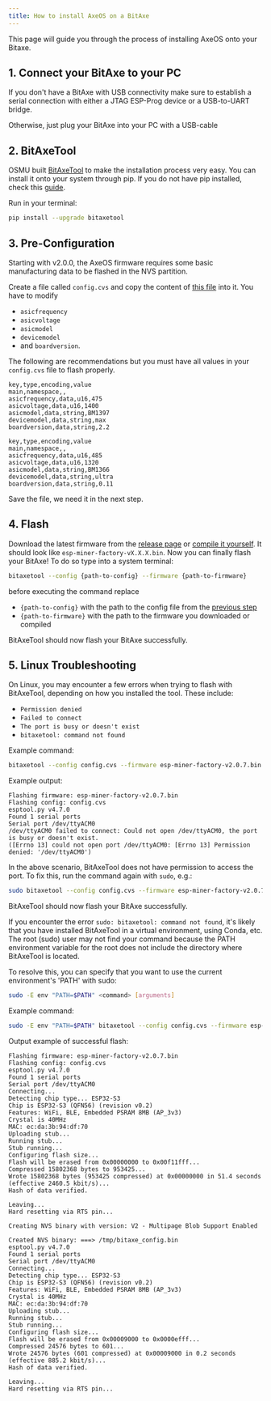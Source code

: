 ```yaml
---
title: How to install AxeOS on a BitAxe
---
```

This page will guide you through the process of installing AxeOS onto your Bitaxe.

## 1. Connect your BitAxe to your PC
If you don't have a BitAxe with USB connectivity make sure to establish a serial connection with either a JTAG ESP-Prog device or a USB-to-UART bridge.

Otherwise, just plug your BitAxe into your PC with a USB-cable

## 2. BitAxeTool
OSMU built [BitAxeTool](https://github.com/johnny9/bitaxetool) to make the installation process very easy. You can install it onto your system through pip. If you do not have pip installed, check this [guide](https://pip.pypa.io/en/stable/installation/).

Run in your terminal:
```bash
pip install --upgrade bitaxetool
```

## 3. Pre-Configuration

Starting with v2.0.0, the AxeOS firmware requires some basic manufacturing data to be flashed in the NVS partition.

Create a file called `config.cvs` and copy the content of [this file](https://github.com/skot/ESP-Miner/blob/master/config.cvs.example) into it. You have to modify
- `asicfrequency`
- `asicvoltage`
- `asicmodel`
- `devicemodel`
- and `boardversion`.

The following are recommendations but you must have all values in your `config.cvs` file to flash properly.

```csv title="config.cvs (for Bitaxe 100 'Max')"
key,type,encoding,value
main,namespace,,
asicfrequency,data,u16,475
asicvoltage,data,u16,1400
asicmodel,data,string,BM1397
devicemodel,data,string,max
boardversion,data,string,2.2
```
```csv title="config.cvs (for Bitaxe 200 'Ultra')"
key,type,encoding,value
main,namespace,,
asicfrequency,data,u16,485
asicvoltage,data,u16,1320
asicmodel,data,string,BM1366
devicemodel,data,string,ultra
boardversion,data,string,0.11
```

Save the file, we need it in the next step.

## 4. Flash
Download the latest firmware from the [release page](https://github.com/skot/ESP-Miner/releases) or [compile it yourself](/axeos/compile). It should look like `esp-miner-factory-vX.X.X.bin`. Now you can finally flash your BitAxe! To do so type into a system terminal:
```bash /{[^{}]*\}/
bitaxetool --config {path-to-config} --firmware {path-to-firmware}
```
before executing the command replace
- `{path-to-config}` with the path to the config file from the [previous step](#3-pre-configuration)
- `{path-to-firmware}` with the path to the firmware you downloaded or compiled

BitAxeTool should now flash your BitAxe successfully.

## 5. Linux Troubleshooting

On Linux, you may encounter a few errors when trying to flash with BitAxeTool, depending on how you installed the tool. These include:

- `Permission denied` 
- `Failed to connect` 
- `The port is busy or doesn't exist`
-  `bitaxetool: command not found`

Example command: 
```bash
bitaxetool --config config.cvs --firmware esp-miner-factory-v2.0.7.bin
```

Example output:
```
Flashing firmware: esp-miner-factory-v2.0.7.bin
Flashing config: config.cvs
esptool.py v4.7.0
Found 1 serial ports
Serial port /dev/ttyACM0
/dev/ttyACM0 failed to connect: Could not open /dev/ttyACM0, the port is busy or doesn't exist.
([Errno 13] could not open port /dev/ttyACM0: [Errno 13] Permission denied: '/dev/ttyACM0')
```

In the above scenario, BitAxeTool does not have permission to access the port. To fix this, run the command again with `sudo`, e.g.:
```bash
sudo bitaxetool --config config.cvs --firmware esp-miner-factory-v2.0.7.bin
```

BitAxeTool should now flash your BitAxe successfully. 

If you encounter the error `sudo: bitaxetool: command not found`, it's likely that you have installed BitAxeTool in a virtual environment, using Conda, etc. The root (sudo) user may not find your command because the PATH environment variable for the root does not include the directory where BitAxeTool is located.

To resolve this, you can specify that you want to use the current environment's 'PATH' with sudo:

```bash
sudo -E env "PATH=$PATH" <command> [arguments]
```

Example command:
```bash
sudo -E env "PATH=$PATH" bitaxetool --config config.cvs --firmware esp-miner-factory-v2.0.7.bin
```

Output example of successful flash:

```
Flashing firmware: esp-miner-factory-v2.0.7.bin
Flashing config: config.cvs
esptool.py v4.7.0
Found 1 serial ports
Serial port /dev/ttyACM0
Connecting...
Detecting chip type... ESP32-S3
Chip is ESP32-S3 (QFN56) (revision v0.2)
Features: WiFi, BLE, Embedded PSRAM 8MB (AP_3v3)
Crystal is 40MHz
MAC: ec:da:3b:94:df:70
Uploading stub...
Running stub...
Stub running...
Configuring flash size...
Flash will be erased from 0x00000000 to 0x00f11fff...
Compressed 15802368 bytes to 953425...
Wrote 15802368 bytes (953425 compressed) at 0x00000000 in 51.4 seconds (effective 2460.5 kbit/s)...
Hash of data verified.

Leaving...
Hard resetting via RTS pin...

Creating NVS binary with version: V2 - Multipage Blob Support Enabled

Created NVS binary: ===> /tmp/bitaxe_config.bin
esptool.py v4.7.0
Found 1 serial ports
Serial port /dev/ttyACM0
Connecting...
Detecting chip type... ESP32-S3
Chip is ESP32-S3 (QFN56) (revision v0.2)
Features: WiFi, BLE, Embedded PSRAM 8MB (AP_3v3)
Crystal is 40MHz
MAC: ec:da:3b:94:df:70
Uploading stub...
Running stub...
Stub running...
Configuring flash size...
Flash will be erased from 0x00009000 to 0x0000efff...
Compressed 24576 bytes to 601...
Wrote 24576 bytes (601 compressed) at 0x00009000 in 0.2 seconds (effective 885.2 kbit/s)...
Hash of data verified.

Leaving...
Hard resetting via RTS pin...
```

